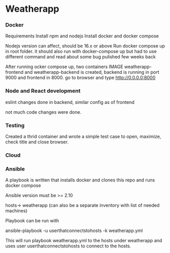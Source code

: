 # Weatherapp

### Docker
Requirements
Install npm and nodejs 
Install docker and docker compose

Nodejs version can affect, should be 16.x or above 
Run docker compose up in root folder. it should also run with docker-compose up but had to use different command and read about some bug pulished few weeks back

After running ocker compose up, two containers IMAGE weatherapp-frontend and weatherapp-backend is created, backend is running in port 9000 and frontend in 8000. go to browser and type http://0.0.0.0:8000



### Node and React development

eslint changes done in backend, similar config as of frontend

not much code changes were done.

### Testing

Created a thrid container and wrote a simple test case to open, maximize, check title and close browser.

### Cloud



### Ansible

A playbook is written that installs docker and clones this repo and runs docker compose

Ansible version must be >= 2.10

hosts-> weatherapp (can also be a separate inventory with list of needed machines)

Playbook can be run with

ansible-playbook -u userthatconnectstohosts -k weatherapp.yml

This will run playbook weatherapp.yml to the hosts under weatherapp and uses user userthatconnectstohosts to connect to the hosts.
#

